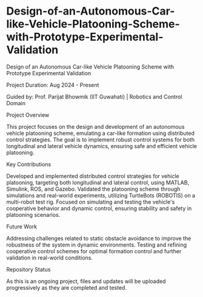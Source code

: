 # Design-of-an-Autonomous-Car-like-Vehicle-Platooning-Scheme-with-Prototype-Experimental-Validation
Design of an Autonomous Car-like Vehicle Platooning Scheme with Prototype Experimental Validation

Project Duration: Aug 2024 - Present

Guided by: Prof. Parijat Bhowmik (IIT Guwahati) | Robotics and Control Domain


Project Overview

This project focuses on the design and development of an autonomous vehicle platooning scheme, emulating a car-like formation using distributed control strategies. The goal is to implement robust control systems for both longitudinal and lateral vehicle dynamics, ensuring safe and efficient vehicle platooning.

Key Contributions

Developed and implemented distributed control strategies for vehicle platooning, targeting both longitudinal and lateral control, using MATLAB, Simulink, ROS, and Gazebo.
Validated the platooning scheme through simulations and real-world experiments, utilizing TurtleBots (ROBOTIS) on a multi-robot test rig.
Focused on simulating and testing the vehicle's cooperative behavior and dynamic control, ensuring stability and safety in platooning scenarios.

Future Work

Addressing challenges related to static obstacle avoidance to improve the robustness of the system in dynamic environments.
Testing and refining cooperative control schemes for optimal formation control and further validation in real-world conditions.

Repository Status

As this is an ongoing project, files and updates will be uploaded progressively as they are completed and tested.
